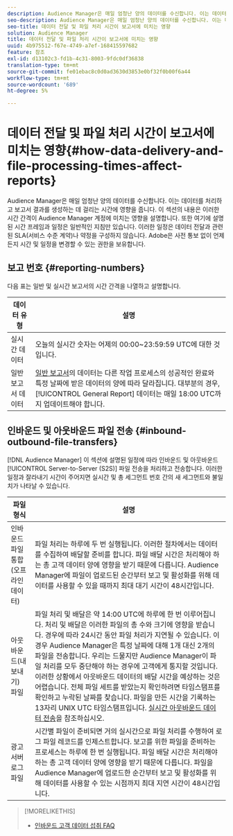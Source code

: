 ```yaml
---
description: Audience Manager은 매일 엄청난 양의 데이터를 수신합니다. 이는 데이터를 처리하고 보고서 결과를 생성하는 데 걸리는 시간에 영향을 줍니다. 이 섹션의 내용은 이러한 시간 간격이 Audience Manager 계정에 미치는 영향을 설명합니다. 또한 여기에 설명된 시간 프레임과 일정은 일반적인 지침만 있습니다. 이러한 일정은 데이터 전달과 관련된 SLA(서비스 수준 계약)나 약정을 구성하지 않습니다. Adobe은 사전 통보 없이 언제든지 시간 및 일정을 변경할 수 있는 권한을 보유합니다.
seo-description: Audience Manager은 매일 엄청난 양의 데이터를 수신합니다. 이는 데이터를 처리하고 보고서 결과를 생성하는 데 걸리는 시간에 영향을 줍니다. 이 섹션의 내용은 이러한 시간 간격이 Audience Manager 계정에 미치는 영향을 설명합니다. 또한 여기에 설명된 시간 프레임과 일정은 일반적인 지침만 있습니다. 이러한 일정은 데이터 전달과 관련된 SLA(서비스 수준 계약)나 약정을 구성하지 않습니다. Adobe은 사전 통보 없이 언제든지 시간 및 일정을 변경할 수 있는 권한을 보유합니다.
seo-title: 데이터 전달 및 파일 처리 시간이 보고서에 미치는 영향
solution: Audience Manager
title: 데이터 전달 및 파일 처리 시간이 보고서에 미치는 영향
uuid: 4b975512-f67e-4749-a7ef-168415597682
feature: 참조
exl-id: d13102c3-fd1b-4c31-8003-9fdc0df36838
translation-type: tm+mt
source-git-commit: fe01ebac8c0d0ad3630d3853e0bf32f0b00f6a44
workflow-type: tm+mt
source-wordcount: '689'
ht-degree: 5%

---
```


# 데이터 전달 및 파일 처리 시간이 보고서에 미치는 영향{#how-data-delivery-and-file-processing-times-affect-reports}

Audience Manager은 매일 엄청난 양의 데이터를 수신합니다. 이는 데이터를 처리하고 보고서 결과를 생성하는 데 걸리는 시간에 영향을 줍니다. 이 섹션의 내용은 이러한 시간 간격이 Audience Manager 계정에 미치는 영향을 설명합니다. 또한 여기에 설명된 시간 프레임과 일정은 일반적인 지침만 있습니다. 이러한 일정은 데이터 전달과 관련된 SLA(서비스 수준 계약)나 약정을 구성하지 않습니다. Adobe은 사전 통보 없이 언제든지 시간 및 일정을 변경할 수 있는 권한을 보유합니다.

## 보고 번호 {#reporting-numbers}

<!-- 

c_reporting_file_transfer_timeframe.xml

 -->

다음 표는 일반 및 실시간 보고서의 시간 간격을 나열하고 설명합니다.


| 데이터 유형 | 설명 |
|---|---|
| 실시간 데이터 | 오늘의 실시간 숫자는 어제의 00:00~23:59:59 UTC에 대한 것입니다. |
| 일반 보고서 데이터 | [일반 보고서](../reporting/general-reports.md#general-reports-overview)의 데이터는 다른 작업 프로세스의 성공적인 완료와 특정 날짜에 받은 데이터의 양에 따라 달라집니다. 대부분의 경우, [!UICONTROL General Report] 데이터는 매일 18:00 UTC까지 업데이트해야 합니다. |

## 인바운드 및 아웃바운드 파일 전송 {#inbound-outbound-file-transfers}

[!DNL Audience Manager] 이 섹션에 설명된 일정에 따라 인바운드 및 아웃바운드  [!UICONTROL Server-to-Server (S2S)] 파일 전송을 처리하고 전송합니다. 이러한 일정과 잘라내기 시간이 주어지면 실시간 및 총 세그먼트 번호 간의 새 세그먼트와 불일치가 나타날 수 있습니다.

| 파일 형식 | 설명 |
|---|---|
| 인바운드 파일 통합(오프라인 데이터) | 파일 처리는 하루에 두 번 실행됩니다. 이러한 절차에서는 데이터를 수집하여 배달할 준비를 합니다. 파일 배달 시간은 처리해야 하는 총 고객 데이터 양에 영향을 받기 때문에 다릅니다. Audience Manager에 파일이 업로드된 순간부터 보고 및 활성화를 위해 데이터를 사용할 수 있을 때까지 최대 대기 시간이 48시간입니다. |
| 아웃바운드(내보내기) 파일 | 파일 처리 및 배달은 약 14:00 UTC에 하루에 한 번 이루어집니다. 처리 및 배달은 이러한 파일의 총 수와 크기에 영향을 받습니다. 경우에 따라 24시간 동안 파일 처리가 지연될 수 있습니다. 이 경우 Audience Manager은 특정 날짜에 대해 1개 대신 2개의 파일을 전송합니다. 우리는 드물지만 Audience Manager이 파일 처리를 모두 중단해야 하는 경우에 고객에게 통지할 것입니다. 이러한 상황에서 아웃바운드 데이터의 배달 시간을 예상하는 것은 어렵습니다. 전체 파일 세트를 받았는지 확인하려면 타임스탬프를 확인하고 누락된 날짜를 찾습니다. 파일을 만든 시간을 기록하는 13자리 UNIX UTC 타임스탬프입니다. [실시간 아웃바운드 데이터 전송](../integration/receiving-audience-data/real-time-outbound-transfers/real-time-outbound-transfers.md)을 참조하십시오. |
| 광고 서버 로그 파일 | 시간별 파일이 준비되면 거의 실시간으로 파일 처리를 수행하여 로그 파일 레코드를 인제스트합니다. 보고를 위한 파일을 준비하는 프로세스는 하루에 한 번 실행됩니다. 파일 배달 시간은 처리해야 하는 총 고객 데이터 양에 영향을 받기 때문에 다릅니다. 파일을 Audience Manager에 업로드한 순간부터 보고 및 활성화를 위해 데이터를 사용할 수 있는 시점까지 최대 지연 시간이 48시간입니다. |

>[!MORELIKETHIS]
>
>* [인바운드 고객 데이터 섭취 FAQ](../faq/faq-inbound-data-ingestion.md)

